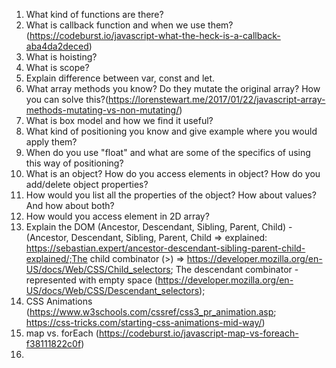 1. What kind of functions are there?
2. What is callback function and when we use them?
(https://codeburst.io/javascript-what-the-heck-is-a-callback-aba4da2deced)
3. What is hoisting?
4. What is scope? 
5. Explain difference between var, const and let.
6. What array methods you know? Do they mutate the original array? How you can solve this?(https://lorenstewart.me/2017/01/22/javascript-array-methods-mutating-vs-non-mutating/)
7. What is box model and how we find it useful?
8. What kind of positioning you know and give example where you would apply them?
9. When do you use "float" and what are some of the specifics of using this way of positioning?
10. What is an object? How do you access elements in object? How do you add/delete object properties?
11. How would you list all the properties of the object? How about values? And how about both?
12. How would you access element in 2D array? 
13. Explain the DOM (Ancestor, Descendant, Sibling, Parent, Child) - (Ancestor, Descendant, Sibling, Parent, Child => explained: https://sebastian.expert/ancestor-descendant-sibling-parent-child-explained/;The child combinator (>) => https://developer.mozilla.org/en-US/docs/Web/CSS/Child_selectors; The descendant combinator - represented with empty space (https://developer.mozilla.org/en-US/docs/Web/CSS/Descendant_selectors);
14. CSS Animations (https://www.w3schools.com/cssref/css3_pr_animation.asp;  https://css-tricks.com/starting-css-animations-mid-way/)
15. map vs. forEach (https://codeburst.io/javascript-map-vs-foreach-f38111822c0f)
16. 




